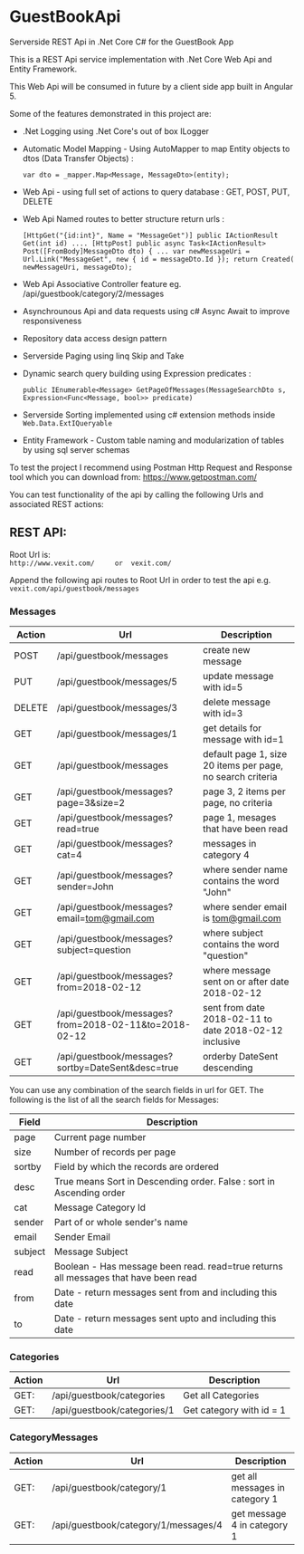 # GuestBookApi
Serverside REST Api in .Net Core C# for the GuestBook App

This is a REST Api service implementation with .Net Core Web Api and Entity Framework.

This Web Api will be consumed in future by a client side app built in Angular 5.

Some of the features demonstrated in this project are:

- .Net Logging using .Net Core's out of box ILogger 

- Automatic Model Mapping - Using AutoMapper to map Entity objects to dtos (Data Transfer Objects) :

 	`var dto = _mapper.Map<Message, MessageDto>(entity);`
                    
- Web Api - using full set of actions to query database : GET, POST, PUT, DELETE

- Web Api Named routes to better structure return urls :

	`[HttpGet("{id:int}", Name = "MessageGet")]
        public IActionResult Get(int id)
	....
 	[HttpPost]
        public async Task<IActionResult> Post([FromBody]MessageDto dto)
        {
	...
		var newMessageUri = Url.Link("MessageGet", new { id = messageDto.Id });
                return Created( newMessageUri, messageDto);
`


- Web Api Associative Controller feature eg. /api/guestbook/category/2/messages

- Asynchrounous Api and data requests using c# Async Await to improve responsiveness

- Repository data access design pattern

- Serverside Paging using linq Skip and Take

- Dynamic search query building using Expression predicates : 

	`public IEnumerable<Message> GetPageOfMessages(MessageSearchDto s, Expression<Func<Message, bool>> predicate)`

- Serverside Sorting implemented using c# extension methods inside `Web.Data.ExtIQueryable`

- Entity Framework - Custom table naming and modularization of tables by using sql server schemas


To test the project I recommend using Postman Http Request and Response tool which you can download from:
https://www.getpostman.com/

You can test functionality of the api by calling the following Urls and associated REST actions:


## REST API:

Root Url is:  
	` http://www.vexit.com/  	or 	vexit.com/ `
	
Append the following api routes to Root Url in order to test the api e.g.
`vexit.com/api/guestbook/messages`


 ### Messages


Action   | Url                                  | Description
---------|--------------------------------------|--------------------------------------------------------------
POST	 | /api/guestbook/messages	        | create new message                    
PUT	 | /api/guestbook/messages/5	        | update message with id=5              
DELETE   | /api/guestbook/messages/3	        | delete message with id=3              		
GET	 | /api/guestbook/messages/1	        | get details for message with id=1     
GET      | /api/guestbook/messages              | default page 1, size 20 items per page, no search criteria
GET      | /api/guestbook/messages?page=3&size=2| page 3, 2 items per page, no criteria 
GET      | /api/guestbook/messages?read=true    | page 1, mesages that have been read
GET      | /api/guestbook/messages?cat=4        | messages in category 4
GET      | /api/guestbook/messages?sender=John         | where sender name contains the word "John"
GET      | /api/guestbook/messages?email=tom@gmail.com | where sender email is tom@gmail.com
GET      | /api/guestbook/messages?subject=question    | where subject contains the word "question"
GET      | /api/guestbook/messages?from=2018-02-12     | where message sent on or after date 2018-02-12
GET      | /api/guestbook/messages?from=2018-02-11&to=2018-02-12 | sent from date 2018-02-11 to date 2018-02-12 inclusive
GET      | /api/guestbook/messages?sortby=DateSent&desc=true | orderby DateSent descending

You can use any combination of the search fields in url for GET. 
The following is the list of all the search fields for Messages:

Field      | Description
-----------|--------------------------------------
  page     | Current page number
  size     | Number of records per page
  sortby   | Field by which the records are ordered
  desc     | True means Sort in Descending order. False : sort in Ascending order
  cat      | Message Category Id
  sender   | Part of or whole sender's name
  email    | Sender Email
  subject  | Message Subject
  read     | Boolean - Has message been read. read=true returns all messages that have been read
  from     | Date - return messages sent from and including this date
  to       | Date - return messages sent upto and including this date


 ### Categories


Action   | Url                                  | Description
---------|--------------------------------------|--------------------------------------------------------------
GET:	 | /api/guestbook/categories            | Get all Categories
GET:	 | /api/guestbook/categories/1          | Get category with id = 1


 ### CategoryMessages


Action   | Url                                  | Description
---------|--------------------------------------|--------------------------------------------------------------
GET:	 | /api/guestbook/category/1            | get all messages in category 1
GET:	 | /api/guestbook/category/1/messages/4 | get message 4 in category 1







